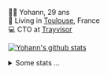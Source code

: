 <p>
  👨🏻 <bold>Yohann</bold>, 29 ans<br/>
  💼 Living in <a href="https://www.google.com/maps?q=toulouse">Toulouse</a>, France<br/>
  💻 CTO at <a href="https://trayvisor.com/">Trayvisor</a><br/>
</p>

<a href="https://github.com/anuraghazra/github-readme-stats"><img align="center" src="https://github-readme-stats-dviw-8taegaswk-yohann84ls-projects.vercel.app//api?username=yohann84L&show_icons=true&include_all_commits=true" alt="Yohann's github stats" /> </a>


<details>
  <summary>Some stats ...</summary><br/>
  

<!--START_SECTION:waka-->
![Code Time](http://img.shields.io/badge/Code%20Time-1%2C213%20hrs%2023%20mins-blue)

![Profile Views](http://img.shields.io/badge/Profile%20Views-0-blue)

**🐱 My GitHub Data** 

> 📦 440.9 kB Used in GitHub's Storage 
 > 
> 🚫 Not Opted to Hire
 > 
> 📜 26 Public Repositories 
 > 
> 🔑 21 Private Repositories 
 > 
**I'm an Early 🐤** 

```text
🌞 Morning                21795 commits       ████████░░░░░░░░░░░░░░░░░   30.11 % 
🌆 Daytime                41617 commits       ██████████████░░░░░░░░░░░   57.49 % 
🌃 Evening                8834 commits        ███░░░░░░░░░░░░░░░░░░░░░░   12.20 % 
🌙 Night                  139 commits         ░░░░░░░░░░░░░░░░░░░░░░░░░   00.19 % 
```
📅 **I'm Most Productive on Wednesday** 

```text
Monday                   13694 commits       █████░░░░░░░░░░░░░░░░░░░░   18.92 % 
Tuesday                  13580 commits       █████░░░░░░░░░░░░░░░░░░░░   18.76 % 
Wednesday                15058 commits       █████░░░░░░░░░░░░░░░░░░░░   20.80 % 
Thursday                 14749 commits       █████░░░░░░░░░░░░░░░░░░░░   20.38 % 
Friday                   13949 commits       █████░░░░░░░░░░░░░░░░░░░░   19.27 % 
Saturday                 504 commits         ░░░░░░░░░░░░░░░░░░░░░░░░░   00.70 % 
Sunday                   851 commits         ░░░░░░░░░░░░░░░░░░░░░░░░░   01.18 % 
```


📊 **This Week I Spent My Time On** 

```text
🕑︎ Time Zone: Europe/Paris

💬 Programming Languages: 
JavaScript               11 hrs 2 mins       ███████████████░░░░░░░░░░   60.24 % 
TypeScript               4 hrs 49 mins       ███████░░░░░░░░░░░░░░░░░░   26.33 % 
JSON                     1 hr 8 mins         ██░░░░░░░░░░░░░░░░░░░░░░░   06.25 % 
Python                   44 mins             █░░░░░░░░░░░░░░░░░░░░░░░░   04.06 % 
YAML                     18 mins             ░░░░░░░░░░░░░░░░░░░░░░░░░   01.65 % 

🔥 Editors: 
VS Code                  16 hrs 24 mins      ██████████████████████░░░   89.51 % 
Cursor                   1 hr 55 mins        ███░░░░░░░░░░░░░░░░░░░░░░   10.46 % 
Zed                      0 secs              ░░░░░░░░░░░░░░░░░░░░░░░░░   00.03 % 

💻 Operating System: 
Mac                      18 hrs 19 mins      █████████████████████████   100.00 % 
```

**I Mostly Code in Python** 

```text
Python                   25 repos            ██████████████░░░░░░░░░░░   54.35 % 
Jupyter Notebook         4 repos             ██░░░░░░░░░░░░░░░░░░░░░░░   08.70 % 
JavaScript               3 repos             ██░░░░░░░░░░░░░░░░░░░░░░░   06.52 % 
HTML                     2 repos             █░░░░░░░░░░░░░░░░░░░░░░░░   04.35 % 
Shell                    1 repo              █░░░░░░░░░░░░░░░░░░░░░░░░   02.17 % 
```




 Last Updated on 14/02/2025 00:37:27 UTC
<!--END_SECTION:waka-->
